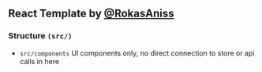 ## React Template by [@RokasAniss](https://github.com/RokasAniss)

### Structure `(src/)`
- `src/components` UI components only, no direct connection to store or api calls in here